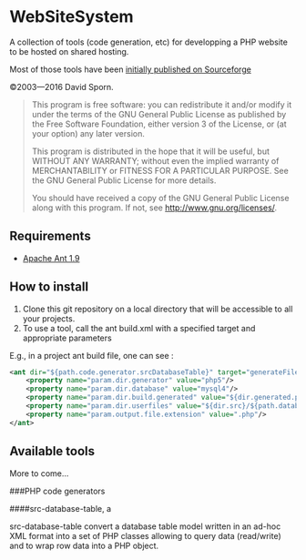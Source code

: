 # WebSiteSystem
A collection of tools (code generation, etc) for developping a PHP website to be hosted on shared hosting. 

Most of those tools have been [initially published on Sourceforge](https://sourceforge.net/projects/websitesystem/)

©2003—2016 David Sporn.

>    This program is free software: you can redistribute it and/or modify
>    it under the terms of the GNU General Public License as published by
>    the Free Software Foundation, either version 3 of the License, or
>    (at your option) any later version.
>
>    This program is distributed in the hope that it will be useful,
>    but WITHOUT ANY WARRANTY; without even the implied warranty of
>    MERCHANTABILITY or FITNESS FOR A PARTICULAR PURPOSE.  See the
>    GNU General Public License for more details.
>
>    You should have received a copy of the GNU General Public License
>    along with this program.  If not, see <http://www.gnu.org/licenses/>.



## Requirements
* [Apache Ant 1.9](https://ant.apache.org/)

## How to install

1. Clone this git repository on a local directory that will be accessible to all your projects.
2. To use a tool, call the ant build.xml with a specified target and appropriate parameters

E.g., in a project ant build file, one can see :

```xml
<ant dir="${path.code.generator.srcDatabaseTable}" target="generateFiles" inheritAll="false">
	<property name="param.dir.generator" value="php5"/>
	<property name="param.dir.database" value="mysql4"/>
	<property name="param.dir.build.generated" value="${dir.generated.php}/${path.classes}"/>
	<property name="param.dir.userfiles" value="${dir.src}/${path.database}"/>
	<property name="param.output.file.extension" value=".php"/>
</ant>
```

## Available tools

More to come...

###PHP code generators

####src-database-table, a 

src-database-table convert a database table model written in an ad-hoc XML format into a set of PHP classes allowing to query data (read/write) and to wrap row data into a PHP object.


